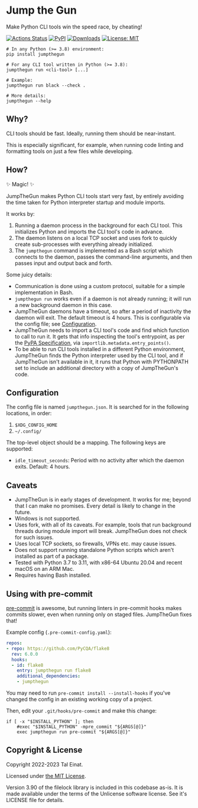 Jump the Gun
============
Make Python CLI tools win the speed race, by cheating!

<a href="https://github.com/taleinat/jumpthegun/actions"><img alt="Actions Status" src="https://github.com/taleinat/jumpthegun/actions/workflows/main.yml/badge.svg"></a>
<a href="https://pypi.org/project/jumpthegun/"><img alt="PyPI" src="https://img.shields.io/pypi/v/jumpthegun"></a>
<a href="https://pepy.tech/project/jumpthegun"><img alt="Downloads" src="https://pepy.tech/badge/jumpthegun"></a>
<a href="https://github.com/taleinat/jumpthegun/blob/main/LICENSE"><img alt="License: MIT" src="https://img.shields.io/github/license/taleinat/jumpthegun"></a>

```shell
# In any Python (>= 3.8) environment:
pip install jumpthegun

# For any CLI tool written in Python (>= 3.8):
jumpthegun run <cli-tool> [...]

# Example:
jumpthegun run black --check .

# More details:
jumpthegun --help
```


## Why?

CLI tools should be fast. Ideally, running them should be near-instant.

This is especially significant, for example, when running code linting and
formatting tools on just a few files while developing.


## How?

✨ Magic! ✨

JumpTheGun makes Python CLI tools start very fast, by entirely avoiding the
time taken for Python interpreter startup and module imports.

It works by:

1. Running a daemon process in the background for each CLI tool.  This
   initializes Python and imports the CLI tool's code in advance.
2. The daemon listens on a local TCP socket and uses fork to quickly create
   sub-processes with everything already initialized.
3. The `jumpthegun` command is implemented as a Bash script which connects to
   the daemon, passes the command-line arguments, and then passes input and
   output back and forth.

Some juicy details:

* Communication is done using a custom protocol, suitable for a simple
  implementation in Bash.
* `jumpthegun run` works even if a daemon is not already running; it will run
  a new background daemon in this case.
* JumpTheGun daemons have a timeout, so after a period of inactivity the
  daemon will exit.  The default timeout is 4 hours.  This is configurable via
  the config file; see [Configuration](#configuration).
* JumpTheGun needs to import a CLI tool's code and find which function to call
  to run it.  It gets that info inspecting the tool's entrypoint, as per the
  [PyPA Specification](https://packaging.python.org/en/latest/specifications/entry-points/),
  via `importlib.metadata.entry_points()`.
* To be able to run CLI tools installed in a different Python environment,
  JumpTheGun finds the Python interpreter used by the CLI tool, and if
  JumpTheGun isn't available in it, it runs that Python with PYTHONPATH set
  to include an additional directory with a copy of JumpTheGun's code.


## Configuration

The config file is named `jumpthegun.json`.  It is searched for in the
following locations, in order:
1. `$XDG_CONFIG_HOME`
2. `~/.config/`

The top-level object should be a mapping.  The following keys are supported:

* `idle_timeout_seconds`: Period with no activity after which the daemon exits.
  Default: 4 hours.


## Caveats

* JumpTheGun is in early stages of development.  It works for me; beyond that
  I can make no promises.  Every detail is likely to change in the future.
* Windows is not supported.
* Uses fork, with all of its caveats.  For example, tools that run background
  threads during module import will break.  JumpTheGun does not check for such
  issues.
* Uses local TCP sockets, so firewalls, VPNs etc. may cause issues.
* Does not support running standalone Python scripts which aren't installed
  as part of a package.
* Tested with Python 3.7 to 3.11, with x86-64 Ubuntu 20.04 and recent macOS on
  an ARM Mac.
* Requires having Bash installed.


## Using with pre-commit

[pre-commit](https://pre-commit.com/) is awesome, but running linters in
pre-commit hooks makes commits slower, even when running only on staged files.
JumpTheGun fixes that!

Example config (`.pre-commit-config.yaml`):
```yaml
repos:
- repo: https://github.com/PyCQA/flake8
  rev: 6.0.0
  hooks:
  - id: flake8
    entry: jumpthegun run flake8
    additional_dependencies:
    - jumpthegun
```

You may need to run `pre-commit install --install-hooks` if you've changed the
config in an existing working copy of a project.

Then, edit your `.git/hooks/pre-commit` and make this change:

```shell
if [ -x "$INSTALL_PYTHON" ]; then
    #exec "$INSTALL_PYTHON" -mpre_commit "${ARGS[@]}"
    exec jumpthegun run pre-commit "${ARGS[@]}"
```


## Copyright & License

Copyright 2022-2023 Tal Einat.

Licensed under [the MIT License](LICENSE).


Version 3.90 of the filelock library is included in this codebase as-is. It is
made available under the terms of the Unlicense software license. See it's
LICENSE file for details.
